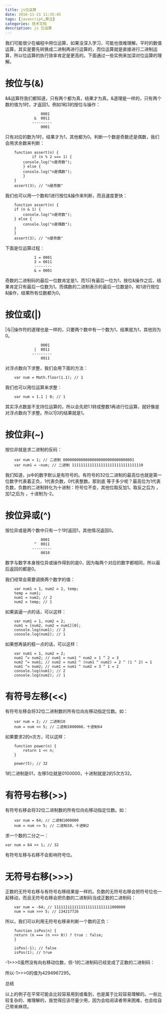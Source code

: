```yaml
---
title: js位运算
date: 2016-11-21 11:35:45
tags: [javascript,算法]
categories: 技术文档
description: js 位运算 
---
```


我们可能很少在编程中用位运算，如果没深入学习，可能也很难理解。平时的数值运算，其实是要先转换成二进制再进行运算的，而位运算就是直接进行二进制运算，所以位运算的执行效率肯定是更高的。下面通过一些实例来加深对位运算的理解。

# 按位与(&)

&&运算符我们都知道，只有两个都为真，结果才为真。&道理是一样的，只有两个数的值为1时，才返回1。例如1和3的按位与操作：

				    0001
				 &  0011
				---------
				    0001
只有对应的数为1时，结果才为1，其他都为0。判断一个数是奇数还是偶数，我们会用求余数来判断：

        function assert(n) {
                if (n % 2 === 1) {
            console.log("n是奇数");
            } else {
            console.log("n是偶数");
            }
        }
        assert(3); // "n是奇数"
我们也可以用一个数和1进行按位&操作来判断，而且速度更快：

        function assert(n) {
        if (n & 1) {
            console.log("n是奇数");
        } else {
            console.log("n是偶数");
        }
        }
        assert(3); // "n是奇数"
下面是位运算过程：

				 1 = 0001
				 3 = 0011
				 --------
			     & = 0001
奇数的二进制码的最后一位数肯定是1，而1只有最后一位为1，按位&操作之后，结果肯定只有最后一位数为1。而偶数的二进制表示的最后一位数是0，和1进行按位&操作，结果所有位数都为0。

# 按位或(|)

|与||操作符的道理也是一样的，只要两个数中有一个数为1，结果就为1，其他则为0。

    				0001
				 |  0011
				---------
				    0011
对浮点数向下求整，我们会用下面的方法：

        var num = Math.floor(1.1); // 1
我们也可以用位运算来求整：

        var num = 1.1 | 0; // 1
其实浮点数是不支持位运算的，所以会先把1.1转成整数1再进行位运算，就好像是对浮点数向下求整。所以1|0的结果就是1。

# 按位非(~)

按位非就是求二进制的反码：

        var num = 1; // 二进制 00000000000000000000000000000001
        var num1 = ~num; // 二进制 11111111111111111111111111111110
我们知道，js中的数字默认是有符号的。有符号的32位二进制的最高位也就是第一位数字代表着正负，1代表负数，0代表整数。那到底 等于多少呢？最高位为1代表负数，负数的二进制转化为十进制：符号位不变，其他位取反加1。取反之后为 ，加1之后为 ，十进制为-2。

# 按位异或(^)

按位异或是两个数中只有一个1时返回1，其他情况返回0。

				    0001
				 ^  0011
				---------
				    0010
数字与数字本身按位异或操作得到的是0，因为每两个对应的数字都相同，所以最后返回的都是0。

我们经常会需要调换两个数字的值：

        var num1 = 1, num2 = 2, temp;
        temp = num1;
        num1 = num2; // 2
        num2 = temp; // 1
如果装逼一点的话，可以这样：

        var num1 = 1, num2 = 2;
        num1 = [num2, num2 = num1][0];
        console.log(num1); // 2
        console.log(num2); // 1
如果想再装的稳一点的话，可以这样：

        var num1 = 1, num2 = 2;
        num1 ^= num2; // num1 = num1 ^ num2 = 1 ^ 2 = 3
        num2 ^= num1; // num2 = num2 ^ (num1 ^ num2) = 2 ^ (1 ^ 2) = 1
        num1 ^= num2; // num1 = num1 ^ num2 = 3 ^ 1 = 2
        console.log(num1); // 2
        console.log(num2); // 1
# 有符号左移(<<)

有符号左移会将32位二进制数的所有位向左移动指定位数。如：

        var num = 2; // 二进制10
        num = num << 5; // 二进制1000000，十进制64
如果要求2的n次方，可以这样：

        function power(n) {
            return 1 << n;
        }

        power(5); // 32
1的二进制是01，左移5位就是0100000，十进制就是2的5次方32。

# 有符号右移(>>)

有符号右移会将32位二进制数的所有位向右移动指定位数。如：

        var num = 64; // 二进制1000000
        num = num >> 5; // 二进制10，十进制2
求一个数的二分之一：

    var num = 64 >> 1; // 32
有符号左移与右移不会影响符号位。

# 无符号右移(>>>)

正数的无符号右移与有符号右移结果是一样的。负数的无符号右移会把符号位也一起移动，而且无符号右移会把负数的二进制码当成正数的二进制码：

        var num = -64; // 11111111111111111111111111000000
        num = num >>> 5; // 134217726
所以，我们可以利用无符号右移来判断一个数的正负：

        function isPos(n) {
        return (n === (n >>> 0)) ? true : false; 	
        }

        isPos(-1); // false
        isPos(1); // true
-1>>>0虽然没有向右移动位数，但-1的二进制码已经变成了正数的二进制码：

所以-1>>>0的值为4294967295。

总结

以上的例子在平常可能会比较容易用到或看到，也是属于比较容易理解的。一些比较复杂的、难理解的，我觉得应该尽量少用，因为会给阅读者带来困难，也会给自己带来麻烦。